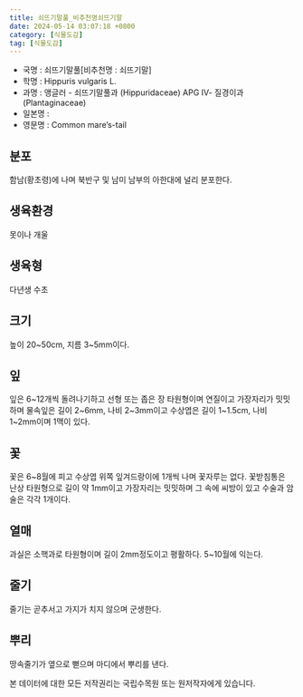 ```yaml
---
title: 쇠뜨기말풀_비추천명쇠뜨기말
date: 2024-05-14 03:07:18 +0800
category: [식물도감]
tag: [식물도감]
---
```




- 국명 : 쇠뜨기말풀[비추천명 : 쇠뜨기말]
- 학명 : Hippuris vulgaris L.
- 과명 : 앵글러 - 쇠뜨기말풀과 (Hippuridaceae) APG Ⅳ- 질경이과 (Plantaginaceae)
- 일본명 : 
- 영문명 : Common mare’s-tail


## 분포
함남(황초령)에 나며 북반구 및 남미 남부의 아한대에 널리 분포한다.
## 생육환경
못이나 개울
## 생육형
다년생 수초
## 크기
높이 20~50cm, 지름 3~5mm이다. 
## 잎
잎은 6~12개씩 돌려나기하고 선형 또는 좁은 장 타원형이며 연질이고 가장자리가 밋밋하며 물속잎은 길이 2~6mm, 나비 2~3mm이고 수상엽은 길이 1~1.5cm, 나비 1~2mm이며 1맥이 있다.
## 꽃
꽃은 6~8월에 피고 수상엽 위쪽 잎겨드랑이에 1개씩 나며 꽃자루는 없다. 꽃받침통은 난상 타원형으로 길이 약 1mm이고 가장자리는 밋밋하며 그 속에 씨방이 있고 수술과 암술은 각각 1개이다.
## 열매
과실은 소핵과로 타원형이며 길이 2mm정도이고 평활하다. 5~10월에 익는다. 
## 줄기
줄기는 곧추서고 가지가 치지 않으며 군생한다.
## 뿌리
땅속줄기가 옆으로 뻗으며 마디에서 뿌리를 낸다.






본 데이터에 대한 모든 저작권리는 국립수목원 또는 원저작자에게 있습니다.

